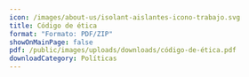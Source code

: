 ```yaml
---
icon: /images/about-us/isolant-aislantes-icono-trabajo.svg
title: Código de ética
format: "Formato: PDF/ZIP"
showOnMainPage: false
pdf: /public/images/uploads/downloads/código-de-ética.pdf
downloadCategory: Políticas
---
```

